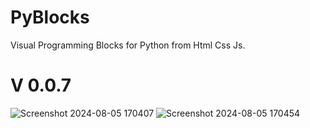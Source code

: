 # PyBlocks
Visual Programming Blocks for Python  from Html Css Js.
# V 0.0.7
![Screenshot 2024-08-05 170407](https://github.com/user-attachments/assets/60dfcf49-dd0e-4715-8f25-10de6abccf0c)
![Screenshot 2024-08-05 170454](https://github.com/user-attachments/assets/e6fdb0a1-9189-4126-829c-be1eab6781bb)

